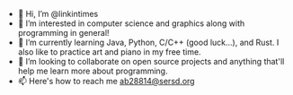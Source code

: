- 👋 Hi, I’m @linkintimes
- 👀 I’m interested in computer science and graphics along with programming in general!
- 🌱 I’m currently learning Java, Python, C/C++ (good luck...), and Rust. I also like to practice art and piano in my free time.
- 💞️ I’m looking to collaborate on open source projects and anything that'll help me learn more about programming.
- 📫 Here's how to reach me ab28814@sersd.org

<!---
linkintimes/linkintimes is a ✨ special ✨ repository because its `README.md` (this file) appears on your GitHub profile.
You can click the Preview link to take a look at your changes.
--->
